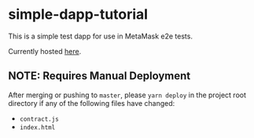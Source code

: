 # simple-dapp-tutorial


This is a simple test dapp for use in MetaMask e2e tests.

Currently hosted [here](https://metamask.github.io/test-dapp/).

## NOTE: Requires Manual Deployment
After merging or pushing to `master`, please `yarn deploy` in the project root
directory if any of the following files have changed:

- `contract.js`
- `index.html`

